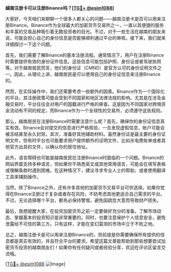 **越南注册卡可以注册Binance吗？[[TG💪+ @esim1088](https://t.me/s/esim1088)]**

大家好，今天咱们来聊聊一个很多人都关心的问题——越南注册卡是否可以用来注册Binance。Binance作为全球最大的加密货币交易所之一，一直以其便捷的服务和丰富的交易品种吸引着无数投资者的目光。不过，对于一些生活在越南的朋友来说，可能会担心自己的身份信息是否能够顺利通过平台的审核。接下来，我们就来详细探讨一下这个问题。

首先，我们需要了解Binance的基本注册流程。通常情况下，用户在注册Binance时需要提供有效的身份证件信息。这些信息可能包括护照、身份证或者驾驶执照等。对于越南居民而言，他们的身份证（CMND）是官方认可的身份证明文件之一。因此，从理论上讲，越南居民是可以使用自己的身份证信息来注册Binance的。

然而，在实际操作中，我们还需要考虑一些额外的因素。Binance作为一个国际化的平台，其注册政策可能会受到不同国家和地区法律法规的影响。尤其是在涉及金融交易时，平台往往会对用户的国籍进行严格的审查。这是因为不同国家对跨境资金流动有不同的规定，而Binance作为一个全球性的交易所，必须遵守这些规则。

那么，越南居民在注册Binance时需要注意什么呢？首先，确保你的身份证信息真实有效。Binance会对提交的信息进行严格核验，一旦发现虚假信息，账户可能会被冻结甚至永久封禁。其次，准备好其他辅助材料。虽然身份证是最主要的身份证明文件，但有时平台也可能要求用户提供额外的证明文件，比如水电费账单或者其他官方出具的文件，以确认你的居住地址。

此外，语言障碍也可能是越南居民在注册Binance时面临的一个问题。Binance的网站界面支持多种语言，但如果你不熟悉英文或其他常用语言，可能会在填写表格或理解条款时遇到困难。在这种情况下，建议寻求专业人士的帮助，或者使用翻译工具来辅助操作。

当然，除了Binance之外，还有许多其他的加密货币交易平台可供选择。如果你觉得在Binance注册过于复杂或者存在风险，不妨考虑其他更适合自己需求的平台。不过，无论选择哪个平台，都务必保持警惕，避免因疏忽大意而导致财产损失。

最后，我想提醒大家，在投资加密货币之前一定要做好充分的准备。了解市场动态、掌握基本的投资知识是非常重要的。同时，也要注意保护个人信息安全，避免泄露给不可信的第三方。只有这样，才能在变幻莫测的市场中立于不败之地。

总之，越南注册卡是可以用来注册Binance的，但前提是你需要确保所有提供的信息都是真实有效的，并且符合平台的要求。希望这篇文章能帮助到那些想要尝试加密货币投资的越南朋友们！如果你有任何疑问或者经验分享，欢迎在评论区留言交流哦。

[[TG💪+ @esim1088](https://t.me/s/esim1088) ![Image](https://i.postimg.cc/4NQfJmqS/Snipaste-2025-05-13-00-14-12.png)]